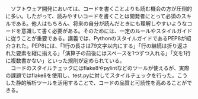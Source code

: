 　ソフトウェア開発においては、コードを書くことよりも読む機会の方が圧倒的に多い。したがって、読みやすいコードを書くことは開発者にとって必須のスキルである。他人はもちろん、将来の自分が読んだときにも理解しやすいようなコードを意識して書く必要がある。そのためには、一定のルールやスタイルガイドに従うことが重要である。講義では、PythonのスタイルガイドであるPEP8が紹介された。PEP8には、「1行の長さは79文字以内にする」「行の継続は折り返された要素を縦に揃える」「演算子の前後にはスペースを1つずつ入れる」「文を1行に複数書かない」といった規則が定められている。<br>
　コードのスタイルチェックにはflake8やpylintなどのツールが使えるが、実際の課題ではflake8を使用し、test.pyに対してスタイルチェックを行った。こうした静的解析ツールを活用することで、コードの品質と可読性を高めることができる。
